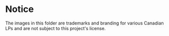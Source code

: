 # Notice

The images in this folder are trademarks and branding for various Canadian LPs
and are not subject to this project's license.
